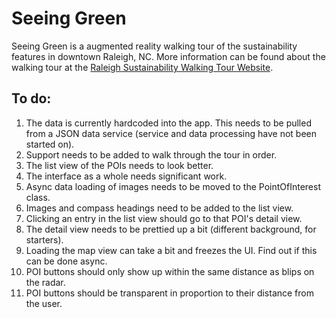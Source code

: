 # Seeing Green
Seeing Green is a augmented reality walking tour of the sustainability features in downtown Raleigh, NC.  More information can be found about the walking tour at the [Raleigh Sustainability Walking Tour Website](http://www.raleighnc.gov/news/content/CorNews/Articles/SustainabilityWalkingTour.html).

## To do:
1.  The data is currently hardcoded into the app. This needs to be pulled from a JSON data service (service and data processing have not been started on).
2.  Support needs to be added to walk through the tour in order.
3.  The list view of the POIs needs to look better.
4.  The interface as a whole needs significant work.
5.  Async data loading of images needs to be moved to the PointOfInterest class.
6.  Images and compass headings need to be added to the list view.
7.  Clicking an entry in the list view should go to that POI's detail view.
8.  The detail view needs to be prettied up a bit (different background, for starters).
9.  Loading the map view can take a bit and freezes the UI. Find out if this can be done async.
10. POI buttons should only show up within the same distance as blips on the radar.
11. POI buttons should be transparent in proportion to their distance from the user.